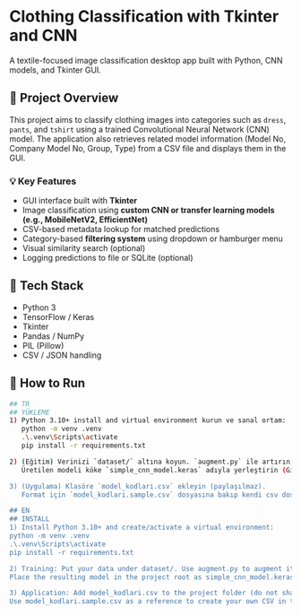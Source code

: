 # Clothing Classification with Tkinter and CNN

A textile-focused image classification desktop app built with Python, CNN models, and Tkinter GUI.

## 📌 Project Overview

This project aims to classify clothing images into categories such as `dress`, `pants`, and `tshirt` using a trained Convolutional Neural Network (CNN) model. The application also retrieves related model information (Model No, Company Model No, Group, Type) from a CSV file and displays them in the GUI.

### 💡 Key Features

- GUI interface built with **Tkinter**
- Image classification using **custom CNN or transfer learning models (e.g., MobileNetV2, EfficientNet)**
- CSV-based metadata lookup for matched predictions
- Category-based **filtering system** using dropdown or hamburger menu
- Visual similarity search (optional)
- Logging predictions to file or SQLite (optional)

## 🧠 Tech Stack

- Python 3
- TensorFlow / Keras
- Tkinter
- Pandas / NumPy
- PIL (Pillow)
- CSV / JSON handling

## 🚀 How to Run

```bash
## TR
## YÜKLEME 
1) Python 3.10+ install and virtual environment kurun ve sanal ortam:
   python -m venv .venv
   .\.venv\Scripts\activate
   pip install -r requirements.txt

2) (Eğitim) Verinizi `dataset/` altına koyun. `augment.py` ile artırın, `train_model.py` ile eğitin.
   Üretilen modeli köke `simple_cnn_model.keras` adıyla yerleştirin (Git'e dahil edilmez).

3) (Uygulama) Klasöre `model_kodlari.csv` ekleyin (paylaşılmaz).
   Format için `model_kodlari.sample.csv` dosyasına bakıp kendi csv dosyanızı oluşturun.

## EN
## INSTALL
1) Install Python 3.10+ and create/activate a virtual environment:
python -m venv .venv
.\.venv\Scripts\activate
pip install -r requirements.txt

2) Training: Put your data under dataset/. Use augment.py to augment it, then train_model.py to train.
Place the resulting model in the project root as simple_cnn_model.keras (not committed to Git).

3) Application: Add model_kodlari.csv to the project folder (do not share/commit).
Use model_kodlari.sample.csv as a reference to create your own CSV in the same format.
